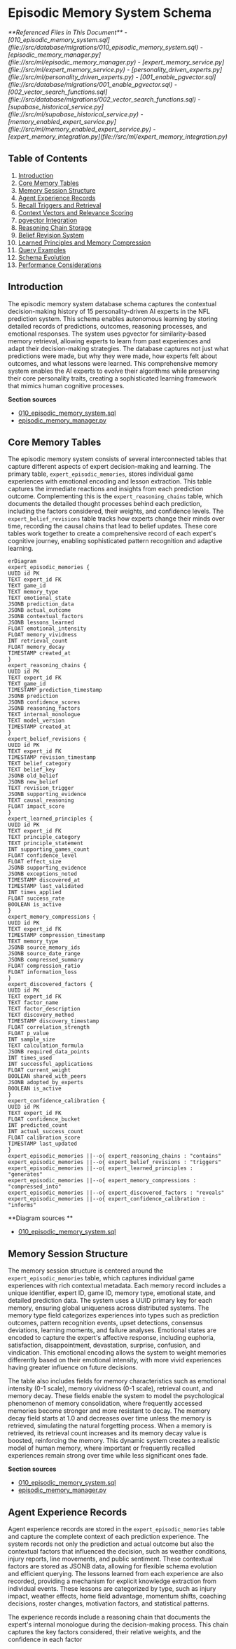 
# Episodic Memory System Schema

<cite>
**Referenced Files in This Document**   
- [010_episodic_memory_system.sql](file://src/database/migrations/010_episodic_memory_system.sql)
- [episodic_memory_manager.py](file://src/ml/episodic_memory_manager.py)
- [expert_memory_service.py](file://src/ml/expert_memory_service.py)
- [personality_driven_experts.py](file://src/ml/personality_driven_experts.py)
- [001_enable_pgvector.sql](file://src/database/migrations/001_enable_pgvector.sql)
- [002_vector_search_functions.sql](file://src/database/migrations/002_vector_search_functions.sql)
- [supabase_historical_service.py](file://src/ml/supabase_historical_service.py)
- [memory_enabled_expert_service.py](file://src/ml/memory_enabled_expert_service.py)
- [expert_memory_integration.py](file://src/ml/expert_memory_integration.py)
</cite>

## Table of Contents
1. [Introduction](#introduction)
2. [Core Memory Tables](#core-memory-tables)
3. [Memory Session Structure](#memory-session-structure)
4. [Agent Experience Records](#agent-experience-records)
5. [Recall Triggers and Retrieval](#recall-triggers-and-retrieval)
6. [Context Vectors and Relevance Scoring](#context-vectors-and-relevance-scoring)
7. [pgvector Integration](#pgvector-integration)
8. [Reasoning Chain Storage](#reasoning-chain-storage)
9. [Belief Revision System](#belief-revision-system)
10. [Learned Principles and Memory Compression](#learned-principles-and-memory-compression)
11. [Query Examples](#query-examples)
12. [Schema Evolution](#schema-evolution)
13. [Performance Considerations](#performance-considerations)

## Introduction
The episodic memory system database schema captures the contextual decision-making history of 15 personality-driven AI experts in the NFL prediction system. This schema enables autonomous learning by storing detailed records of predictions, outcomes, reasoning processes, and emotional responses. The system uses pgvector for similarity-based memory retrieval, allowing experts to learn from past experiences and adapt their decision-making strategies. The database captures not just what predictions were made, but why they were made, how experts felt about outcomes, and what lessons were learned. This comprehensive memory system enables the AI experts to evolve their algorithms while preserving their core personality traits, creating a sophisticated learning framework that mimics human cognitive processes.

**Section sources**
- [010_episodic_memory_system.sql](file://src/database/migrations/010_episodic_memory_system.sql#L1-L50)
- [episodic_memory_manager.py](file://src/ml/episodic_memory_manager.py#L1-L100)

## Core Memory Tables
The episodic memory system consists of several interconnected tables that capture different aspects of expert decision-making and learning. The primary table, `expert_episodic_memories`, stores individual game experiences with emotional encoding and lesson extraction. This table captures the immediate reactions and insights from each prediction outcome. Complementing this is the `expert_reasoning_chains` table, which documents the detailed thought processes behind each prediction, including the factors considered, their weights, and confidence levels. The `expert_belief_revisions` table tracks how experts change their minds over time, recording the causal chains that lead to belief updates. These core tables work together to create a comprehensive record of each expert's cognitive journey, enabling sophisticated pattern recognition and adaptive learning.

```mermaid
erDiagram
expert_episodic_memories {
UUID id PK
TEXT expert_id FK
TEXT game_id
TEXT memory_type
TEXT emotional_state
JSONB prediction_data
JSONB actual_outcome
JSONB contextual_factors
JSONB lessons_learned
FLOAT emotional_intensity
FLOAT memory_vividness
INT retrieval_count
FLOAT memory_decay
TIMESTAMP created_at
}
expert_reasoning_chains {
UUID id PK
TEXT expert_id FK
TEXT game_id
TIMESTAMP prediction_timestamp
JSONB prediction
JSONB confidence_scores
JSONB reasoning_factors
TEXT internal_monologue
TEXT model_version
TIMESTAMP created_at
}
expert_belief_revisions {
UUID id PK
TEXT expert_id FK
TIMESTAMP revision_timestamp
TEXT belief_category
TEXT belief_key
JSONB old_belief
JSONB new_belief
TEXT revision_trigger
JSONB supporting_evidence
TEXT causal_reasoning
FLOAT impact_score
}
expert_learned_principles {
UUID id PK
TEXT expert_id FK
TEXT principle_category
TEXT principle_statement
INT supporting_games_count
FLOAT confidence_level
FLOAT effect_size
JSONB supporting_evidence
JSONB exceptions_noted
TIMESTAMP discovered_at
TIMESTAMP last_validated
INT times_applied
FLOAT success_rate
BOOLEAN is_active
}
expert_memory_compressions {
UUID id PK
TEXT expert_id FK
TIMESTAMP compression_timestamp
TEXT memory_type
JSONB source_memory_ids
JSONB source_date_range
JSONB compressed_summary
FLOAT compression_ratio
FLOAT information_loss
}
expert_discovered_factors {
UUID id PK
TEXT expert_id FK
TEXT factor_name
TEXT factor_description
TEXT discovery_method
TIMESTAMP discovery_timestamp
FLOAT correlation_strength
FLOAT p_value
INT sample_size
TEXT calculation_formula
JSONB required_data_points
INT times_used
INT successful_applications
FLOAT current_weight
BOOLEAN shared_with_peers
JSONB adopted_by_experts
BOOLEAN is_active
}
expert_confidence_calibration {
UUID id PK
TEXT expert_id FK
FLOAT confidence_bucket
INT predicted_count
INT actual_success_count
FLOAT calibration_score
TIMESTAMP last_updated
}
expert_episodic_memories ||--o{ expert_reasoning_chains : "contains"
expert_episodic_memories ||--o{ expert_belief_revisions : "triggers"
expert_episodic_memories ||--o{ expert_learned_principles : "generates"
expert_episodic_memories ||--o{ expert_memory_compressions : "compressed_into"
expert_episodic_memories ||--o{ expert_discovered_factors : "reveals"
expert_episodic_memories ||--o{ expert_confidence_calibration : "informs"
```

**Diagram sources **
- [010_episodic_memory_system.sql](file://src/database/migrations/010_episodic_memory_system.sql#L1-L440)

## Memory Session Structure
The memory session structure is centered around the `expert_episodic_memories` table, which captures individual game experiences with rich contextual metadata. Each memory record includes a unique identifier, expert ID, game ID, memory type, emotional state, and detailed prediction data. The system uses a UUID primary key for each memory, ensuring global uniqueness across distributed systems. The memory type field categorizes experiences into types such as prediction outcomes, pattern recognition events, upset detections, consensus deviations, learning moments, and failure analyses. Emotional states are encoded to capture the expert's affective response, including euphoria, satisfaction, disappointment, devastation, surprise, confusion, and vindication. This emotional encoding allows the system to weight memories differently based on their emotional intensity, with more vivid experiences having greater influence on future decisions.

The table also includes fields for memory characteristics such as emotional intensity (0-1 scale), memory vividness (0-1 scale), retrieval count, and memory decay. These fields enable the system to model the psychological phenomenon of memory consolidation, where frequently accessed memories become stronger and more resistant to decay. The memory decay field starts at 1.0 and decreases over time unless the memory is retrieved, simulating the natural forgetting process. When a memory is retrieved, its retrieval count increases and its memory decay value is boosted, reinforcing the memory. This dynamic system creates a realistic model of human memory, where important or frequently recalled experiences remain strong over time while less significant ones fade.

**Section sources**
- [010_episodic_memory_system.sql](file://src/database/migrations/010_episodic_memory_system.sql#L180-L220)
- [episodic_memory_manager.py](file://src/ml/episodic_memory_manager.py#L100-L126)

## Agent Experience Records
Agent experience records are stored in the `expert_episodic_memories` table and capture the complete context of each prediction experience. The system records not only the prediction and actual outcome but also the contextual factors that influenced the decision, such as weather conditions, injury reports, line movements, and public sentiment. These contextual factors are stored as JSONB data, allowing for flexible schema evolution and efficient querying. The lessons learned from each experience are also recorded, providing a mechanism for explicit knowledge extraction from individual events. These lessons are categorized by type, such as injury impact, weather effects, home field advantage, momentum shifts, coaching decisions, roster changes, motivation factors, and statistical patterns.

The experience records include a reasoning chain that documents the expert's internal monologue during the decision-making process. This chain captures the key factors considered, their relative weights, and the confidence in each factor